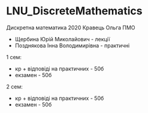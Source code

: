 # LNU_DiscreteMathematics
Дискретна математика 2020 Кравець Ольга ПМО

- Щербина Юрій Миколайович - лекції
- Позднякова Інна Володимирівна - практичні

1 сем:
  - кр + відповіді на практичних - 50б
  - екзамен - 50б

2 сем:
  - кр + відповіді на практичних - 50б
  - екзамен - 50б
